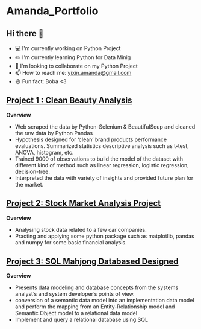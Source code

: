 # Amanda_Portfolio
## Hi there 👋

- 💻 I'm currently working on Python Project
- ✏️ I'm currently learning Python for Data Minig
- 👊 I'm looking to collaborate on my Python Project
- 📫 How to reach me: yixin.amanda@gmail.com
- 😆 Fun fact: Boba <3

## [Project 1 : Clean Beauty Analysis](https://github.com/amandalee0517/Clean-Beauty-Project)
**Overview**
- Web scraped the data by Python-Selenium & BeautifulSoup and cleaned the raw data by Python Pandas
-	Hypothesis designed for ‘clean’ brand products performance evaluations. Summarized statistics descriptive analysis such as t-test, ANOVA, histogram, etc.
-	Trained 9000 of observations to build the model of the dataset with different kind of method such as linear regression, logistic regression, decision-tree. 
-	Interpreted the data with variety of insights and provided future plan for the market.


## [Project 2: Stock Market Analysis Project](https://github.com/amandalee0517/Stock-Market-Analysis-Project)
**Overview**
- Analysing stock data related to a few car companies.
- Practing and applying some python package such as matplotlib, pandas and numpy for some basic financial analysis.


## [Project 3: SQL Mahjong Databased Designed](https://github.com/amandalee0517/SQL-Databased-Designed-Mahjong)
**Overview** 
- Presents data modeling and database concepts from the systems analyst’s and system developer’s points of view.
- conversion of a semantic data model into an implementation data model and perform the mapping from an Entity-Relationship model and Semantic Object model to a relational data model
- Implement and query a relational database using SQL
